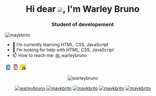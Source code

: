 <h1 align="center">Hi dear <img src="https://raw.githubusercontent.com/kaueMarques/kaueMarques/master/hi.gif" width="30px">, I'm Warley Bruno</h1>
<h3 align="center">Student of developement</h3>
<p align="left"> <img src="https://komarev.com/ghpvc/?username=maykbrito" alt="maykbrito" /> </p>


- 🌱 I’m currently learning HTML, CSS, JavaScript
- 🤔 I’m looking for help with HTML, CSS, JavaScript
- 📫 How to reach me: @_warleybruno


<p align="left">
<img src="https://raw.githubusercontent.com/devicons/devicon/master/icons/css3/css3-plain-wordmark.svg" alt="css3"  width="20" height="20"/>
<img src="https://raw.githubusercontent.com/devicons/devicon/master/icons/html5/html5-original-wordmark.svg" alt="html5"  width="20" height="20"/>
<img src="https://raw.githubusercontent.com/devicons/devicon/master/icons/javascript/javascript-original.svg" alt="javascript" width="20" height="20"/>
</p><p align="center">
<img src="https://github-readme-stats.vercel.app/api?username=warleybruno&show_icons=true" alt="warleybruno"/> 
</p><p align="center">
<a href="https://twitter.com/_WarleyBruno" target=_blank><img align="center" src="https://cdn.jsdelivr.net/npm/simple-icons@3.0.1/icons/twitter.svg" alt="warleybruno" height="20" width="20" /></a>
<a href="https://www.linkedin.com/in/warleybruno/" target="_blank"><img align="center" src="https://cdn.jsdelivr.net/npm/simple-icons@3.0.1/icons/linkedin.svg" alt="maykbrito" height="20" width="20" /></a>
<a href="https://stackoverflow.com/warleybruno" target="_blank"><img align="center" src="https://cdn.jsdelivr.net/npm/simple-icons@3.0.1/icons/stackoverflow.svg" alt="maykbrito" height="20" width="20" /></a>
<a href="https://fb.com/warleybruno" target="_blank"><img align="center" src="https://cdn.jsdelivr.net/npm/simple-icons@3.0.1/icons/facebook.svg" alt="maykbrito" height="20" width="20" /></a>
<a href="https://instagram.com/_warleybruno" target="_blank"><img align="center" src="https://cdn.jsdelivr.net/npm/simple-icons@3.0.1/icons/instagram.svg" alt="maykbrito" height="20" width="20" /></a>
</p>




